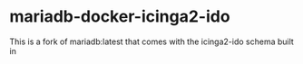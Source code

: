 # mariadb-docker-icinga2-ido

This is a fork of mariadb:latest that comes with the icinga2-ido schema built in
